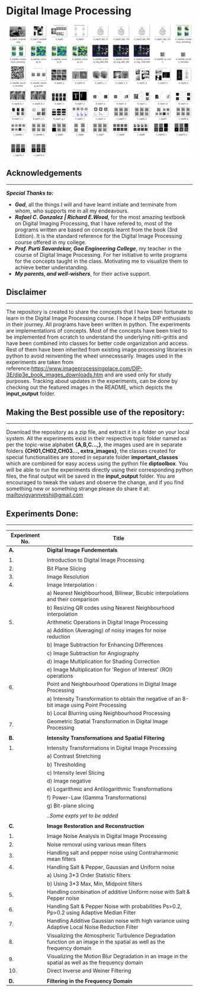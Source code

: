 # **Digital Image Processing** 

<img src="featured_img\featured_img_1.png"><img src="featured_img\featured_img_2.png">
## Acknowledgements

---

**_Special Thanks to:_**

- **_God_**, all the things I will and have learnt initiate and terminate from whom, who supports me in all my endeavours.
- **_Rafael C. Gonzalez | Richard E.Wood_**, for the most amazing textbook on Digital Imaging Processing, that I have refered to, most of the programs written are based on concepts learnt from the book (3rd Edition). It is the standard reference for the Digital Image Processing course offered in my college. 
- **_Prof. Purti Savardekar, Goa Engineering College_**, my teacher in the course of Digital Image Processing. For her initiative to write programs for the concepts taught in the class. Motivating me to visualize them to achieve better understanding. 
- **_My parents, and well-wishers_**, for their active support.

## Disclaimer

---
The repository is created to share the concepts that I have been fortunate to learn in the Digital Image Processing course. I hope it  helps DIP enthusiasts in their journey. All programs have been written in python. The experiments are implementations of concepts. Most of the concepts have been tried to be implemented from scratch to understand the underlying nitti-grittis and have been combined into classes for better code organization and access. Rest of them have been inherited from existing image processing libraries in python to avoid reinventing the wheel unnecessarily. Images used in the experiments are taken from reference:https://www.imageprocessingplace.com/DIP-3E/dip3e_book_images_downloads.htm
and are used only for study purposes.
Tracking about updates in the experiments, can be done by checking out the featured images in the README, which depicts the **input_output** folder.


## Making the Best possible use of the repository:

---
Download the repository as a zip file, and extract it in a folder on your local system. All the experiments exist in their respective topic folder named as per the topic-wise alphabet **{A,B,C...,}**, the images used are in separate folders **{CH01,CH02,CH03..., extra_images}**, the classes created for special functionalities are stored in separate folder **important_classes**  which are combined for easy access using the python file **diptoolbox**. You will be able to run the experiments directly using their corresponding python files, the final output will be saved in the **input_output** folder. You are encouraged to tweak the values and observe the change, and if you find something new or something strange please do share it at: mailtovigyannveshi@gmail.com


## Experiments Done:
---
| Experiment No. | Title                                                                                       |
|----------------|---------------------------------------------------------------------------------------------|
|**A.** | **Digital Image Fundementals**  | 
|   |   |
| 1.             | Introduction to Digital Image Processing                                                    |
| 2.             | Bit Plane Slicing                                                                           |
| 3.             | Image Resolution                                                                            |
| 4.             | Image Interpolation :                                                                       |
|                | a) Nearest Neighbourhood, Bilinear, Bicubic interpolations and their comparison             |
|                | b) Resizing QR codes using Nearest Neighbourhood interpolation                              |
| 5.             | Arithmetic Operations in Digital Image Processing                                           |
|                | a) Addition (Averaging) of noisy images for noise reduction                                 |
|                | b) Image Subtraction for Enhancing Differences                                              |
|                | c) Image Subtraction for Angiography                                                        |
|                | d) Image Multiplication for Shading Correction                                              |
|                | e) Image Multiplication for 'Region of Interest' (ROI) operations                           |
| 6.             | Point and Neighbourhood Operations in Digital Image Processing                              |
|                | a) Intensity Transformation to obtain the negative of an 8-bit image using Point Processing |
|                |  b) Local Blurring using Neighbourhood Processing
| 7.             | Geometric Spatial Transformation in Digital Image Processing                                |
|   |   |
|**B.** | **Intensity Transformations and Spatial  Filtering**  |  
|   |   |
| 1. | Intensity Transformations in Digital Image Processing |
|    | a) Contrast Stretching                                |
|    | b) Thresholding                                       |
|    | c) Intensity level Slicing                            |
|    | d) Image negative                                     |
|    | e) Logarithmic and Antilogarithmic Transformations    |
|    | f) Power-Law (Gamma Transformations)                  |
|    | g) Bit-plane slicing                                  |
|   |   |
|| *..Some expts yet to be added*|
|   |   |
|**C.** | **Image Restoration and Reconstruction**  | 
|   |   |
| 1. | Image Noise Analysis in Digital Image Processing |
| 2. | Noise removal using various mean filters|
| 3. | Handling salt and pepper noise using Contraharmonic mean filters |
| 4. | Handling Salt & Pepper, Gaussian and Uniform noise 
|    |a) Using 3*3 Order Statistic filters|
|    |b) Using 3*3  Max, Min, Midpoint filters 
| 5. | Handling combination of additive Uniform noise with Salt & Pepper noise |
| 6. | Handling Salt & Pepper Noise with probabilities Ps>0.2, Pp>0.2 using Adaptive Median Filter |
| 7. | Handling Additive Gaussian noise with high variance using Adaptive Local Noise Reduction Filter |
| 8. | Visualizing the Atmospheric Turbulence Degradation function on an image in the spatial as well as the frequency domain |
| 9. | Visualizing the Motion Blur Degradation in an image in the spatial as well as the frequency domain|
| 10.| Direct Inverse and Weiner Filtering |
|   |   |
|**D.** | **Filtering in the Frequency Domain**  | 